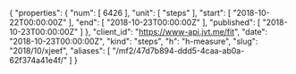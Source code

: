 {
  "properties": {
    "num": [
      6426
    ],
    "unit": [
      "steps"
    ],
    "start": [
      "2018-10-22T00:00:00Z"
    ],
    "end": [
      "2018-10-23T00:00:00Z"
    ],
    "published": [
      "2018-10-23T00:00:00Z"
    ]
  },
  "client_id": "https://www-api.jvt.me/fit",
  "date": "2018-10-23T00:00:00Z",
  "kind": "steps",
  "h": "h-measure",
  "slug": "2018/10/xjeef",
  "aliases": [
    "/mf2/47d7b894-ddd5-4caa-ab0a-62f374a41e4f/"
  ]
}

